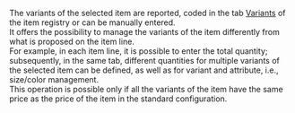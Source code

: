 The variants of the selected item are reported, coded in the tab [Variants](/docs/erp-home/registers/items/create-new-item) of the item registry or can be manually entered.  
It offers the possibility to manage the variants of the item differently from what is proposed on the item line.  
For example, in each item line, it is possible to enter the total quantity; subsequently, in the same tab, different quantities for multiple variants of the selected item can be defined, as well as for variant and attribute, i.e., size/color management.  
This operation is possible only if all the variants of the item have the same price as the price of the item in the standard configuration.